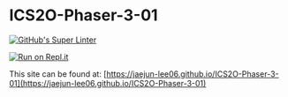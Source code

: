 # ICS2O-Phaser-3-01

[![GitHub's Super Linter](https://github.com/jaejun-lee06/ICS2O-Phaser-3-01/workflows/GitHub's%20Super%20Linter/badge.svg)](https://github.com/jaejun-lee06/ICS2O-Phaser-3-01/actions)

[![Run on Repl.it](https://repl.it/badge/github/jaejun-lee06/ICS2O-Phaser-3-01)](https://repl.it/github/jaejun-lee06/ICS2O-Phaser-3-01)

This site can be found at: [https://jaejun-lee06.github.io/ICS2O-Phaser-3-01](https://jaejun-lee06.github.io/ICS2O-Phaser-3-01)
